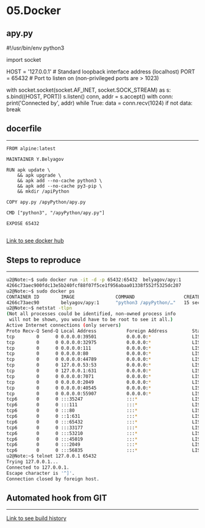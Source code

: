 # 05.Docker

## apy.py
#!/usr/bin/env python3

import socket

HOST = '127.0.0.1'  # Standard loopback interface address (localhost)
PORT = 65432        # Port to listen on (non-privileged ports are > 1023)

with socket.socket(socket.AF_INET, socket.SOCK_STREAM) as s:
    s.bind((HOST, PORT))
    s.listen()
    conn, addr = s.accept()
    with conn:
        print('Connected by', addr)
        while True:
            data = conn.recv(1024)
            if not data:
                break

## docerfile
---
```
FROM alpine:latest

MAINTAINER Y.Belyagov

RUN apk update \
    && apk upgrade \
    && apk add --no-cache python3 \
    && apk add --no-cache py3-pip \
    && mkdir /apiPython

COPY apy.py /apyPython/apy.py

CMD ["python3", "/apyPython/apy.py"]

EXPOSE 65432
```

##

[Link to see docker hub](https://hub.docker.com/repository/docker/belyagov/apy)



## Steps to reproduce
---
```bash
u2@Note:~$ sudo docker run -it -d -p 65432:65432  belyagov/apy:1
4266c73aec900fdc13e5b240fcf88f07f5ce1f956abaa01338f552f5325dc207
u2@Note:~$ sudo docker ps
CONTAINER ID        IMAGE               COMMAND                  CREATED             STATUS              PORTS                                 NAMES
4266c73aec90        belyagov/apy:1      "python3 /apyPython/…"   15 seconds ago      Up 9 seconds        0.0.0.0:65432->65432/tcp              sad_ardinghelli
u2@Note:~$ netstat -tlpn
(Not all processes could be identified, non-owned process info
 will not be shown, you would have to be root to see it all.)
Active Internet connections (only servers)
Proto Recv-Q Send-Q Local Address           Foreign Address         State       PID/Program name    
tcp        0      0 0.0.0.0:39501           0.0.0.0:*               LISTEN      -                   
tcp        0      0 0.0.0.0:32975           0.0.0.0:*               LISTEN      -                   
tcp        0      0 0.0.0.0:111             0.0.0.0:*               LISTEN      -                   
tcp        0      0 0.0.0.0:80              0.0.0.0:*               LISTEN      -                   
tcp        0      0 0.0.0.0:44789           0.0.0.0:*               LISTEN      -                   
tcp        0      0 127.0.0.53:53           0.0.0.0:*               LISTEN      -                   
tcp        0      0 127.0.0.1:631           0.0.0.0:*               LISTEN      -                   
tcp        0      0 0.0.0.0:7071            0.0.0.0:*               LISTEN      -                   
tcp        0      0 0.0.0.0:2049            0.0.0.0:*               LISTEN      -                   
tcp        0      0 0.0.0.0:40545           0.0.0.0:*               LISTEN      -                   
tcp        0      0 0.0.0.0:55907           0.0.0.0:*               LISTEN      -                   
tcp6       0      0 :::35247                :::*                    LISTEN      -                   
tcp6       0      0 :::111                  :::*                    LISTEN      -                   
tcp6       0      0 :::80                   :::*                    LISTEN      -                   
tcp6       0      0 ::1:631                 :::*                    LISTEN      -                   
tcp6       0      0 :::65432                :::*                    LISTEN      -                   
tcp6       0      0 :::33177                :::*                    LISTEN      -                   
tcp6       0      0 :::53210                :::*                    LISTEN      -                   
tcp6       0      0 :::45019                :::*                    LISTEN      -                   
tcp6       0      0 :::2049                 :::*                    LISTEN      -                   
tcp6       0      0 :::56835                :::*                    LISTEN      -                   
u2@Note:~$ telnet 127.0.0.1 65432
Trying 127.0.0.1...
Connected to 127.0.0.1.
Escape character is '^]'.
Connection closed by foreign host.
```



## Automated hook from GIT
---
[Link to see build history](https://hub.docker.com/repository/docker/belyagov/apy/builds)


